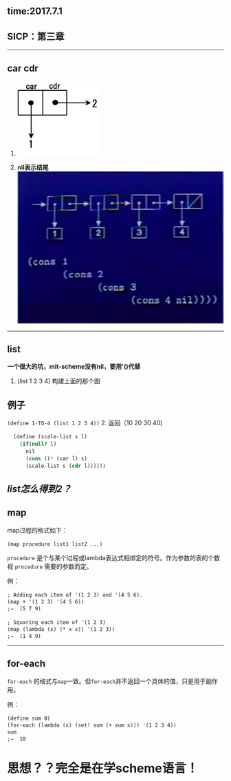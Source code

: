 ## time:2017.7.1
## SICP：第三章
____
## car cdr
1. ![car?cdr?](./cons.png)  

2. **nil表示结尾**  
![nil](./cons2.png )
---
## list
**一个很大的坑，mit-scheme没有nil，要用'()代替**
1. (list 1 2 3 4) 构建上面的那个图
## 例子
`(define 1-TO-4 (list 1 2 3 4))`
2. 返回（10 20 30 40)  
```scheme
  (define (scale-list s l)
    (if(null? l)
      nil
      (cons ((* (car l) s)
      (scale-list s (cdr l))))))
```

*list怎么得到2？*  
---
## map

map过程的格式如下：

    (map procedure list1 list2 ...)
`procedure` 是个与某个过程或lambda表达式相绑定的符号。作为参数的表的个数视 `procedure` 需要的参数而定。

例：

    ; Adding each item of '(1 2 3) and '(4 5 6).
    (map + '(1 2 3) '(4 5 6))
    ;⇒  (5 7 9)

    ; Squaring each item of '(1 2 3)
    (map (lambda (x) (* x x)) '(1 2 3))
    ;⇒  (1 4 9)
---
## for-each

`for-each` 的格式与`map`一致。但`for-each`并不返回一个具体的值，只是用于副作用。

例：

    (define sum 0)
    (for-each (lambda (x) (set! sum (+ sum x))) '(1 2 3 4))
    sum
    ;⇒  10


# 思想？？完全是在学scheme语言！
